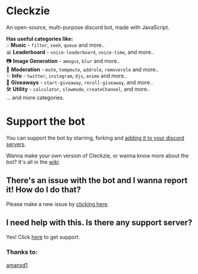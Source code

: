 # Cleckzie
An open-source, multi-purpose discord bot, made with JavaScript.

**Has useful categories like:** <br>
🎶 **Music** - `filter`, `seek`, `queue` and more.. <br>
📊 **Leaderboard** - `voice-leaderboard`, `voice-time`, and more.. <br>
📷 **Image Generation** - `amogus`, `blur` and more.. <br>
🔨 **Moderation** - `mute`, `tempmute`, `addrole`, `removerole` and more.. <br>
✨ **Info** - `twitter`, `instagram`, `djs`, `anime` and more.. <br>
🎁 **Giveaways** - `start-giveaway`, `reroll-giveaway`, and more.. <br>
🛠 **Utility** - `calculator`, `slowmode`, `createChannel`, and more.. <br>
... and more categories.

# Support the bot
You can support the bot by starring, forking and  [adding it to your discord servers](https://dsc.gg/cleckzie).

Wanna make your own version of Cleckzie, or wanna know more about the bot? It's all in the [wiki](https://github.com/spreehertz/cleckzie/wiki).

## There's an issue with the bot and I wanna report it! How do I do that?

Please make a new issue by [clicking here](https://github.com/SpreeHertz/Cleckzie/issues).

## I need help with this. Is there any support server?
Yes! Click [here](https://discord.gg/KCzWPGJWtk) to get support.

### Thanks to:
[amanxd1](https://github.com/amanxd1)
